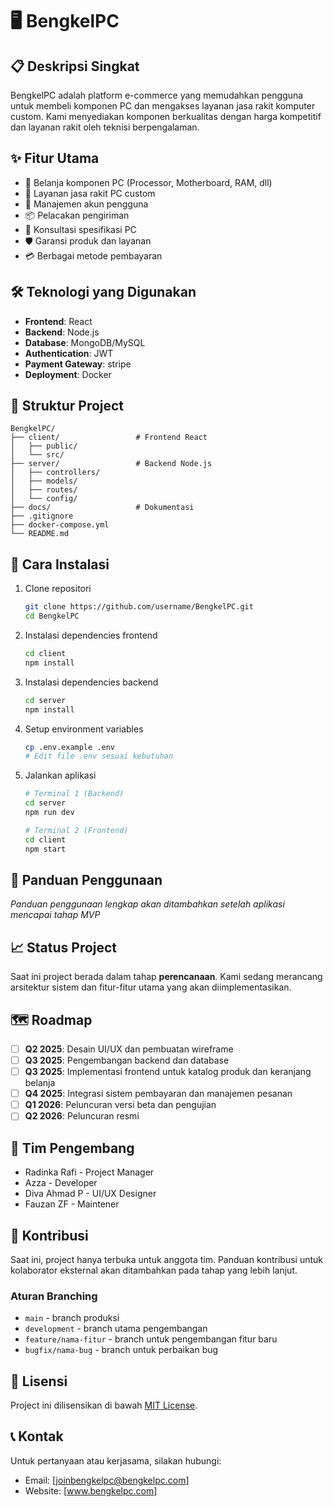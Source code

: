 # 🖥️ BengkelPC

## 📋 Deskripsi Singkat

BengkelPC adalah platform e-commerce yang memudahkan pengguna untuk membeli komponen PC dan mengakses layanan jasa rakit komputer custom. Kami menyediakan komponen berkualitas dengan harga kompetitif dan layanan rakit oleh teknisi berpengalaman.

## ✨ Fitur Utama

- 🛒 Belanja komponen PC (Processor, Motherboard, RAM, dll)
- 🔧 Layanan jasa rakit PC custom
- 👤 Manajemen akun pengguna
- 📦 Pelacakan pengiriman
- 💬 Konsultasi spesifikasi PC
- 🛡️ Garansi produk dan layanan
- 💳 Berbagai metode pembayaran

## 🛠️ Teknologi yang Digunakan

- **Frontend**: React
- **Backend**: Node.js
- **Database**: MongoDB/MySQL
- **Authentication**: JWT
- **Payment Gateway**: stripe
- **Deployment**: Docker

## 📁 Struktur Project

```
BengkelPC/
├── client/                 # Frontend React
│   ├── public/
│   └── src/
├── server/                 # Backend Node.js
│   ├── controllers/
│   ├── models/
│   ├── routes/
│   └── config/
├── docs/                   # Dokumentasi
├── .gitignore
├── docker-compose.yml
└── README.md
```

## 🚀 Cara Instalasi

1. Clone repositori
   ```bash
   git clone https://github.com/username/BengkelPC.git
   cd BengkelPC
   ```

2. Instalasi dependencies frontend
   ```bash
   cd client
   npm install
   ```

3. Instalasi dependencies backend
   ```bash
   cd server
   npm install
   ```

4. Setup environment variables
   ```bash
   cp .env.example .env
   # Edit file .env sesuai kebutuhan
   ```

5. Jalankan aplikasi
   ```bash
   # Terminal 1 (Backend)
   cd server
   npm run dev
   
   # Terminal 2 (Frontend)
   cd client
   npm start
   ```

## 📱 Panduan Penggunaan

*Panduan penggunaan lengkap akan ditambahkan setelah aplikasi mencapai tahap MVP*

## 📈 Status Project

Saat ini project berada dalam tahap **perencanaan**. Kami sedang merancang arsitektur sistem dan fitur-fitur utama yang akan diimplementasikan.

## 🗺️ Roadmap

- [ ] **Q2 2025**: Desain UI/UX dan pembuatan wireframe
- [ ] **Q3 2025**: Pengembangan backend dan database
- [ ] **Q3 2025**: Implementasi frontend untuk katalog produk dan keranjang belanja
- [ ] **Q4 2025**: Integrasi sistem pembayaran dan manajemen pesanan
- [ ] **Q1 2026**: Peluncuran versi beta dan pengujian
- [ ] **Q2 2026**: Peluncuran resmi

## 👥 Tim Pengembang

- Radinka Rafi - Project Manager 
- Azza - Developer
- Diva Ahmad P - UI/UX Designer
- Fauzan ZF - Maintener

## 🤝 Kontribusi

Saat ini, project hanya terbuka untuk anggota tim. Panduan kontribusi untuk kolaborator eksternal akan ditambahkan pada tahap yang lebih lanjut.

### Aturan Branching

- `main` - branch produksi
- `development` - branch utama pengembangan
- `feature/nama-fitur` - branch untuk pengembangan fitur baru
- `bugfix/nama-bug` - branch untuk perbaikan bug

## 📄 Lisensi

Project ini dilisensikan di bawah [MIT License](LICENSE).

## 📞 Kontak

Untuk pertanyaan atau kerjasama, silakan hubungi:
- Email: [joinbengkelpc@bengkelpc.com]
- Website: [www.bengkelpc.com]
